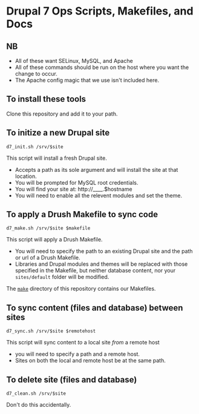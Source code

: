 # Drupal 7 Ops Scripts, Makefiles, and Docs

## NB
* All of these want SELinux, MySQL, and Apache
* All of these commands should be run on the host where you want the change to occur.
* The Apache config magic that we use isn't included here.


## To install these tools

Clone this repository and add it to your path. 


## To initize a new Drupal site

```
d7_init.sh /srv/$site
```

This script will install a fresh Drupal site.
* Accepts a path as its sole argument and will install the site at that location. 
* You will be prompted for MySQL root credentials.
* You will find your site at: http://____.$hostname
* You will need to enable all the relevent modules and set the theme.

## To apply a Drush Makefile to sync code

```
d7_make.sh /srv/$site $makefile
```
This script will apply a Drush Makefile.
* You will need to specify the path to an existing Drupal site and the path or url of a Drush Makefile.
* Libraries and Drupal modules and themes will be replaced with those specified in the Makefile, but neither database content, nor your `sites/default` folder will be modified.

The [`make`](./make) directory of this repository contains our Makefiles. 




## To sync content (files and database) between sites

```
d7_sync.sh /srv/$site $remotehost
```

This script will sync content *to* a local site *from* a remote host
* you will need to specify a path and a remote host. 
* Sites on both the local and remote host be at the same path. 


## To delete site (files and database)

```
d7_clean.sh /srv/$site
```

Don't do this accidentally.
